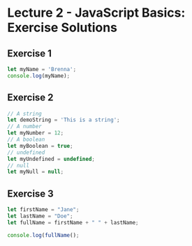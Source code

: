# Lecture 2 - JavaScript Basics: Exercise Solutions

## Exercise 1
```js
let myName = 'Brenna';
console.log(myName);
```

## Exercise 2
```js
// A string
let demoString = 'This is a string';
// A number
let myNumber = 12;
// A boolean
let myBoolean = true;
// undefined
let myUndefined = undefined;
// null
let myNull = null;
```

## Exercise 3
```js
let firstName = "Jane";
let lastName = "Doe";
let fullName = firstName + " " + lastName;

console.log(fullName();
```